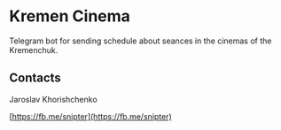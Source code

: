 # Kremen Cinema

Telegram bot for sending schedule about seances in the cinemas of the Kremenchuk.

## Contacts

Jaroslav Khorishchenko

[https://fb.me/snipter](https://fb.me/snipter)
